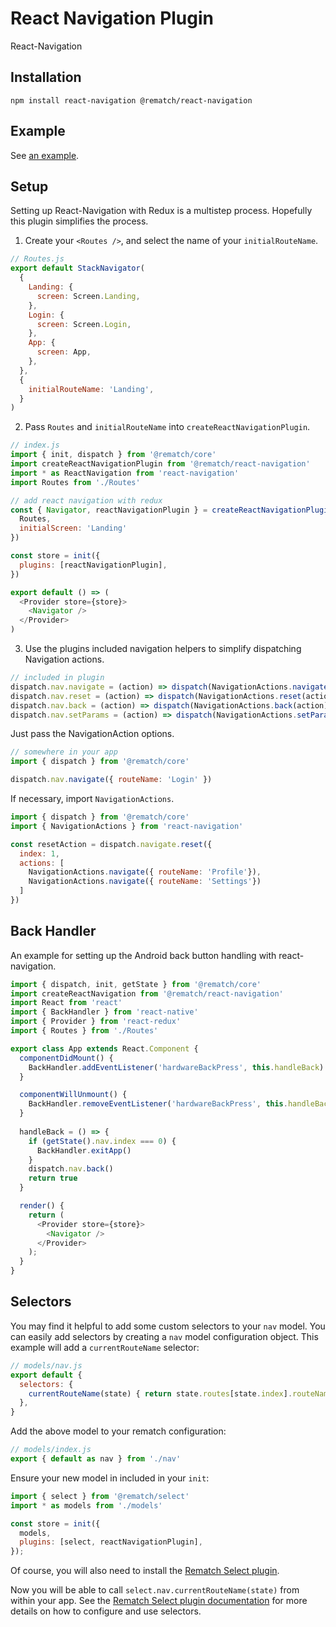 # React Navigation Plugin

React-Navigation

## Installation

```
npm install react-navigation @rematch/react-navigation
```

## Example

See [an example](./examples/demo).

## Setup

Setting up React-Navigation with Redux is a multistep process. Hopefully this plugin simplifies the process.

1. Create your `<Routes />`, and select the name of your `initialRouteName`.

```js
// Routes.js
export default StackNavigator(
  {
    Landing: {
      screen: Screen.Landing,
    },
    Login: {
      screen: Screen.Login,
    },
    App: {
      screen: App,
    },
  },
  {
    initialRouteName: 'Landing',
  }
)

```

2. Pass `Routes` and `initialRouteName` into `createReactNavigationPlugin`. 

```js
// index.js
import { init, dispatch } from '@rematch/core'
import createReactNavigationPlugin from '@rematch/react-navigation'
import * as ReactNavigation from 'react-navigation'
import Routes from './Routes'

// add react navigation with redux
const { Navigator, reactNavigationPlugin } = createReactNavigationPlugin({
  Routes,
  initialScreen: 'Landing'
})

const store = init({
  plugins: [reactNavigationPlugin],
})

export default () => (
  <Provider store={store}>
    <Navigator />
  </Provider>
)
```

3. Use the plugins included navigation helpers to simplify dispatching Navigation actions.

```js
// included in plugin
dispatch.nav.navigate = (action) => dispatch(NavigationActions.navigate(action))
dispatch.nav.reset = (action) => dispatch(NavigationActions.reset(action))
dispatch.nav.back = (action) => dispatch(NavigationActions.back(action))
dispatch.nav.setParams = (action) => dispatch(NavigationActions.setParams(action))
```

Just pass the NavigationAction options.

```js
// somewhere in your app
import { dispatch } from '@rematch/core'

dispatch.nav.navigate({ routeName: 'Login' })
```

If necessary, import `NavigationActions`.

```js
import { dispatch } from '@rematch/core'
import { NavigationActions } from 'react-navigation'

const resetAction = dispatch.navigate.reset({
  index: 1,
  actions: [
    NavigationActions.navigate({ routeName: 'Profile'}),
    NavigationActions.navigate({ routeName: 'Settings'})
  ]
})
```

## Back Handler

An example for setting up the Android back button handling with react-navigation. 

```js
import { dispatch, init, getState } from '@rematch/core'
import createReactNavigation from '@rematch/react-navigation'
import React from 'react'
import { BackHandler } from 'react-native'
import { Provider } from 'react-redux'
import { Routes } from './Routes'

export class App extends React.Component {
  componentDidMount() {
    BackHandler.addEventListener('hardwareBackPress', this.handleBack)
  }

  componentWillUnmount() {
    BackHandler.removeEventListener('hardwareBackPress', this.handleBack)
  }
  
  handleBack = () => {
    if (getState().nav.index === 0) {
      BackHandler.exitApp()
    }
    dispatch.nav.back()
    return true
  }

  render() {
    return (
      <Provider store={store}>
        <Navigator />
      </Provider>
    );
  }
}
```

## Selectors

You may find it helpful to add some custom selectors to your `nav` model.  You can easily add selectors by creating a `nav` model configuration object.  This example will add a `currentRouteName` selector:

```js
// models/nav.js
export default {
  selectors: {
    currentRouteName(state) { return state.routes[state.index].routeName; },
  },
}
```

Add the above model to your rematch configuration:

```js
// models/index.js
export { default as nav } from './nav'
```

Ensure your new model in included in your `init`:

```js
import { select } from '@rematch/select'
import * as models from './models'

const store = init({
  models,
  plugins: [select, reactNavigationPlugin],
});
```

Of course, you will also need to install the
[Rematch Select plugin](https://github.com/rematch/rematch/blob/master/plugins/select/README.md).

Now you will be able to call `select.nav.currentRouteName(state)` from within your app. See  the [Rematch Select plugin documentation](https://github.com/rematch/rematch/blob/master/plugins/select/README.md) for more details on how to configure and use selectors.
